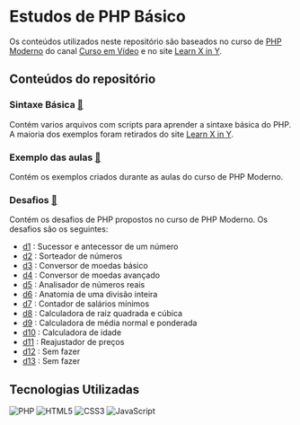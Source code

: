 # Estudos de PHP Básico

Os conteúdos utilizados neste repositório são baseados no curso de [PHP Moderno](https://youtube.com/playlist?list=PLHz_AreHm4dlFPrCXCmd5g92860x_Pbr_&si=__ehubdfNmc5k3fr) do canal [Curso em Vídeo](https://www.youtube.com/user/cursosemvideo) e no site [Learn X in Y](https://learnxinyminutes.com/docs/php/). 

## Conteúdos do repositório

### Sintaxe Básica [🔗](php-learn/)

Contém varios arquivos com scripts para aprender a sintaxe básica do PHP. A maioria dos exemplos foram retirados do site [Learn X in Y](https://learnxinyminutes.com/docs/php/).

### Exemplo das aulas [🔗](exemplos-aula/)

Contém os exemplos criados durante as aulas do curso de PHP Moderno.

### Desafios [🔗](desafios/)

Contém os desafios de PHP propostos no curso de PHP Moderno. Os desafios são os seguintes:

- [d1](desafios/d1/) : Sucessor e antecessor de um número
- [d2](desafios/d2/) : Sorteador de números
- [d3](desafios/d3/) : Conversor de moedas básico
- [d4](desafios/d4/) : Conversor de moedas avançado
- [d5](desafios/d5/) : Analisador de números reais
- [d6](desafios/d6/) : Anatomia de uma divisão inteira
- [d7](desafios/d7/) : Contador de salários mínimos
- [d8](desafios/d8/) : Calculadora de raiz quadrada e cúbica
- [d9](desafios/d9/) : Calculadora de média normal e ponderada
- [d10](desafios/d10/) : Calculadora de idade
- [d11](desafios/d11/) : Reajustador de preços
- [d12](desafios/) : Sem fazer
- [d13](desafios/) : Sem fazer

## Tecnologias Utilizadas
![PHP](https://img.shields.io/badge/-PHP-777BB4?style=flat-square&logo=php&logoColor=white)
![HTML5](https://img.shields.io/badge/-HTML5-E34F26?style=flat-square&logo=html5&logoColor=white)
![CSS3](https://img.shields.io/badge/-CSS3-1572B6?style=flat-square&logo=css3&logoColor=white)
![JavaScript](https://img.shields.io/badge/-JavaScript-F7DF1E?style=flat-square&logo=javascript&logoColor=black)